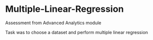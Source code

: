 # Multiple-Linear-Regression
Assessment from Advanced Analytics module

Task was to choose a dataset and perform multiple linear regression 

